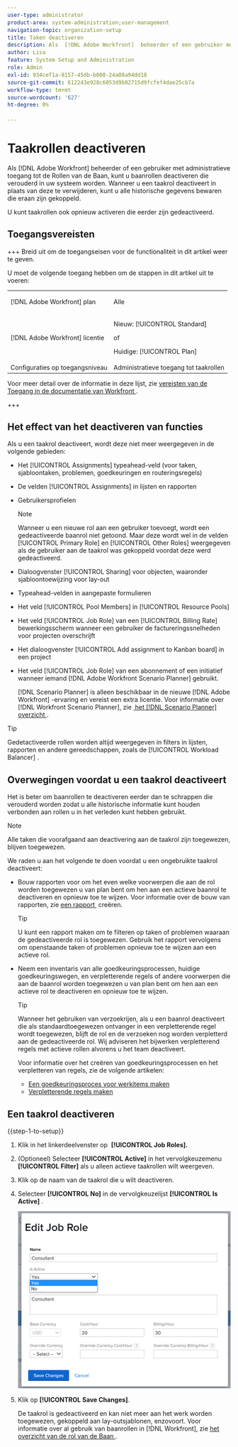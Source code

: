 ```yaml
---
user-type: administrator
product-area: system-administration;user-management
navigation-topic: organization-setup
title: Taken deactiveren
description: Als  [!DNL Adobe Workfront]  beheerder of een gebruiker met administratieve toegang tot de Rollen van de Baan, kunt u baanrollen deactiveren die verouderd in uw systeem worden. Wanneer u een taakrol deactiveert in plaats van deze te verwijderen, kunt u alle historische gegevens bewaren die eraan zijn gekoppeld.
author: Lisa
feature: System Setup and Administration
role: Admin
exl-id: 934cef1a-8157-45db-b000-24a08a94dd18
source-git-commit: 612243e928c6053d9b02715d9fcfef4dae25cb7a
workflow-type: tm+mt
source-wordcount: '627'
ht-degree: 0%

---
```


# Taakrollen deactiveren

Als [!DNL Adobe Workfront] beheerder of een gebruiker met administratieve toegang tot de Rollen van de Baan, kunt u baanrollen deactiveren die verouderd in uw systeem worden. Wanneer u een taakrol deactiveert in plaats van deze te verwijderen, kunt u alle historische gegevens bewaren die eraan zijn gekoppeld.

U kunt taakrollen ook opnieuw activeren die eerder zijn gedeactiveerd.

## Toegangsvereisten

+++ Breid uit om de toegangseisen voor de functionaliteit in dit artikel weer te geven.

U moet de volgende toegang hebben om de stappen in dit artikel uit te voeren:

<table style="table-layout:auto"> 
 <col> 
 <col> 
 <tbody> 
  <tr> 
   <td role="rowheader">[!DNL Adobe Workfront] plan</td> 
   <td> <p>Alle </p> </td> 
  </tr> 
  <tr> 
   <td role="rowheader">[!DNL Adobe Workfront] licentie</td> 
   <td>
   <p>Nieuw: [!UICONTROL Standard]</p>
   <p>of</p>
   <p>Huidige: [!UICONTROL Plan]</p></td> 
  </tr> 
  <tr> 
   <td role="rowheader">Configuraties op toegangsniveau</td> 
   <td>Administratieve toegang tot taakrollen</td> 
  </tr> 
 </tbody> 
</table>

Voor meer detail over de informatie in deze lijst, zie [&#x200B; vereisten van de Toegang in de documentatie van Workfront &#x200B;](/help/quicksilver/administration-and-setup/add-users/access-levels-and-object-permissions/access-level-requirements-in-documentation.md).

+++

## Het effect van het deactiveren van functies

Als u een taakrol deactiveert, wordt deze niet meer weergegeven in de volgende gebieden:

* Het [!UICONTROL Assignments] typeahead-veld (voor taken, sjabloontaken, problemen, goedkeuringen en routeringsregels)
* De velden [!UICONTROL Assignments] in lijsten en rapporten
* Gebruikersprofielen

  >[!NOTE]
  >
  >Wanneer u een nieuwe rol aan een gebruiker toevoegt, wordt een gedeactiveerde baanrol niet getoond. Maar deze wordt wel in de velden [!UICONTROL Primary Role] en [!UICONTROL Other Roles] weergegeven als de gebruiker aan de taakrol was gekoppeld voordat deze werd gedeactiveerd.

* Dialoogvenster [!UICONTROL Sharing] voor objecten, waaronder sjabloontoewijzing voor lay-out
* Typeahead-velden in aangepaste formulieren
* Het veld [!UICONTROL Pool Members] in [!UICONTROL Resource Pools]
* Het veld [!UICONTROL Job Role] van een [!UICONTROL Billing Rate] bewerkingsscherm wanneer een gebruiker de factureringssnelheden voor projecten overschrijft
* Het dialoogvenster [!UICONTROL Add assignment to Kanban board] in een project
* Het veld [!UICONTROL Job Role] van een abonnement of een initiatief wanneer iemand [!DNL Adobe Workfront Scenario Planner] gebruikt.

  [!DNL Scenario Planner] is alleen beschikbaar in de nieuwe [!DNL Adobe Workfront] -ervaring en vereist een extra licentie. Voor informatie over [!DNL Workfront Scenario Planner], zie [&#x200B; het  [!DNL Scenario Planner]  overzicht &#x200B;](../../../scenario-planner/scenario-planner-overview.md).

>[!TIP]
>
>Gedetactiveerde rollen worden altijd weergegeven in filters in lijsten, rapporten en andere gereedschappen, zoals de [!UICONTROL Workload Balancer] .

## Overwegingen voordat u een taakrol deactiveert

Het is beter om baanrollen te deactiveren eerder dan te schrappen die verouderd worden zodat u alle historische informatie kunt houden verbonden aan rollen u in het verleden kunt hebben gebruikt.

>[!NOTE]
>
>Alle taken die voorafgaand aan deactivering aan de taakrol zijn toegewezen, blijven toegewezen.

We raden u aan het volgende te doen voordat u een ongebruikte taakrol deactiveert:

* Bouw rapporten voor om het even welke voorwerpen die aan de rol worden toegewezen u van plan bent om hen aan een actieve baanrol te deactiveren en opnieuw toe te wijzen. Voor informatie over de bouw van rapporten, zie [&#x200B; een rapport &#x200B;](../../../reports-and-dashboards/reports/creating-and-managing-reports/create-report.md) creëren.

  >[!TIP]
  >
  >U kunt een rapport maken om te filteren op taken of problemen waaraan de gedeactiveerde rol is toegewezen. Gebruik het rapport vervolgens om openstaande taken of problemen opnieuw toe te wijzen aan een actieve rol.

* Neem een inventaris van alle goedkeuringsprocessen, huidige goedkeuringswegen, en verpletterende regels of andere voorwerpen die aan de baanrol worden toegewezen u van plan bent om hen aan een actieve rol te deactiveren en opnieuw toe te wijzen.

  >[!TIP]
  >
  >Wanneer het gebruiken van verzoekrijen, als u een baanrol deactiveert die als standaardtoegewezen ontvanger in een verpletterende regel wordt toegewezen, blijft de rol en de verzoeken nog worden verpletterd aan de gedeactiveerde rol. Wij adviseren het bijwerken verpletterend regels met actieve rollen alvorens u het team deactiveert.

  Voor informatie over het creëren van goedkeuringsprocessen en het verpletteren van regels, zie de volgende artikelen:

   * [Een goedkeuringsproces voor werkitems maken](../../../administration-and-setup/customize-workfront/configure-approval-milestone-processes/create-approval-processes.md)
   * [Verpletterende regels maken](../../../manage-work/requests/create-and-manage-request-queues/create-routing-rules.md)

## Een taakrol deactiveren

{{step-1-to-setup}}

1. Klik in het linkerdeelvenster op &#x200B; **[!UICONTROL Job Roles].**
1. (Optioneel) Selecteer **[!UICONTROL Active]** in het vervolgkeuzemenu **[!UICONTROL Filter]** als u alleen actieve taakrollen wilt weergeven.
1. Klik op de naam van de taakrol die u wilt deactiveren.
1. Selecteer **[!UICONTROL No]** in de vervolgkeuzelijst **[!UICONTROL Is Active]** .

   ![&#x200B; Deactivate baanrol &#x200B;](assets/deactivate-job-role-edit-role-box-nwe.png)

1. Klik op **[!UICONTROL Save Changes]**.

   De taakrol is gedeactiveerd en kan niet meer aan het werk worden toegewezen, gekoppeld aan lay-outsjablonen, enzovoort. Voor informatie over al gebruik van baanrollen in [!DNL Workfront], zie [&#x200B; het overzicht van de rol van de Baan &#x200B;](../../../administration-and-setup/set-up-workfront/organizational-setup/job-role-overview.md).
